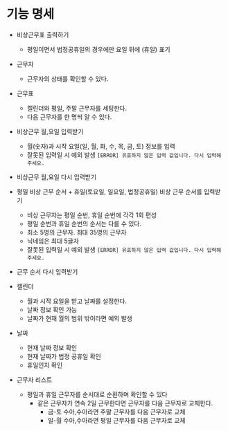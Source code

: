 # 기능 명세
- 비상근무표 출력하기
  - 평일이면서 법정공휴일의 경우에만 요일 뒤에 (휴일) 표기
  
- 근무자
  - 근무자의 상태를 확인할 수 있다.

- 근무표
  - 캘린더와 평일, 주말 근무자를 세팅한다.
  - 다음 근무자를 한 명씩 알 수 있다.
  

- 비상근무 월,요일 입력받기
  - 월(숫자)과 시작 요일(일, 월, 화, 수, 목, 금, 토) 정보를 입력
  - 잘못된 입력일 시 예외 발생 `[ERROR] 유효하지 않은 입력 값입니다. 다시 입력해 주세요.`

- 비상근무 월,요일 다시 입력받기

- 평일 비상 근무 순서 + 휴일(토요일, 일요일, 법정공휴일) 비상 근무 순서를 입력받기
  - 비상 근무자는 평일 순번, 휴일 순번에 각각 1회 편성
  - 평일 순번과 휴일 순번의 순서는 다를 수 있다.
  - 최소 5명의 근무자. 최대 35명의 근무자
  - 닉네임은 최대 5글자
  - 잘못된 입력일 시 예외 발생 `[ERROR] 유효하지 않은 입력 값입니다. 다시 입력해 주세요.`

- 근무 순서 다시 입력받기

- 캘린더
  - 월과 시작 요일을 받고 날짜를 설정한다.
  - 날짜 정보 확인 가능
  - 날짜가 현재 월의 범위 밖이라면 예외 발생

- 날짜
  - 현재 날짜 정보 확인
  - 현재 날짜가 법정 공휴일 확인
  - 휴일인지 확인


- 근무자 리스트
  - 평일과 휴일 근무자를 순서대로 순환하며 확인할 수 있다
    - 같은 근무자가 연속 2일 근무한다면 근무자를 다음 근무자로 교체한다.
      - 금-토 수아,수아라면 주말 근무자를 다음 근무자로 교체
      - 일-월 수아,수아라면 평일 근무자를 다음 근무자로 교체